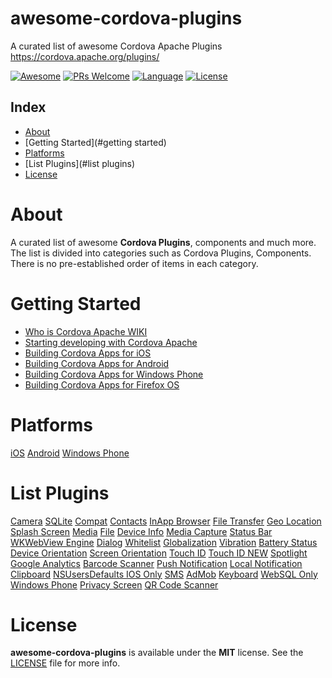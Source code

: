 # awesome-cordova-plugins
A curated list of awesome Cordova Apache Plugins https://cordova.apache.org/plugins/

[![Awesome](https://cdn.rawgit.com/sindresorhus/awesome/d7305f38d29fed78fa85652e3a63e154dd8e8829/media/badge.svg)](https://github.com/sindresorhus/awesome)
[![PRs Welcome](https://img.shields.io/badge/PRs-welcome-brightgreen.svg)](http://makeapullrequest.com)
[![Language](https://img.shields.io/badge/language-objective--c-green.svg)](https://developer.apple.com/reference/objectivec)
[![License](https://img.shields.io/badge/license-MIT-blue.svg)](https://github.com/rdn87/cordova-plugin-gctouch-id/blob/master/LICENSE)

## Index

- [About](#about)
- [Getting Started](#getting started)
- [Platforms](#platforms)
- [List Plugins](#list plugins)
- [License](#license)

# About

A curated list of awesome **Cordova Plugins**, components and much more.
The list is divided into categories such as Cordova Plugins, Components. 
There is no pre-established order of items in each category.

# Getting Started

* [Who is Cordova Apache WIKI](https://it.wikipedia.org/wiki/Apache_Cordova)
* [Starting developing with Cordova Apache](https://cordova.apache.org/#getstarted)
* [Building Cordova Apps for iOS](https://cordova.apache.org/docs/en/latest/guide/platforms/ios/)
* [Building Cordova Apps for Android](https://cordova.apache.org/docs/en/latest/guide/platforms/android/)
* [Building Cordova Apps for Windows Phone](https://cordova.apache.org/docs/en/7.x/guide/platforms/wp8/)
* [Building Cordova Apps for Firefox OS](https://hacks.mozilla.org/2014/02/building-cordova-apps-for-firefox-os/)

# Platforms

[iOS](https://github.com/apache/cordova-ios)
[Android](https://github.com/apache/cordova-android)
[Windows Phone](https://github.com/apache/cordova-wp8)

# List Plugins
[Camera](https://github.com/apache/cordova-plugin-camera)
[SQLite](https://github.com/litehelpers/Cordova-sqlite-storage)
[Compat](https://github.com/apache/cordova-plugin-compat)
[Contacts](https://github.com/apache/cordova-plugin-contacts)
[InApp Browser](https://github.com/apache/cordova-plugin-inappbrowser)
[File Transfer](https://github.com/apache/cordova-plugin-file-transfer)
[Geo Location](https://github.com/apache/cordova-plugin-geolocation)
[Splash Screen](https://github.com/apache/cordova-plugin-splashscreen)
[Media](https://github.com/apache/cordova-plugin-media)
[File](https://github.com/apache/cordova-plugin-file)
[Device Info](https://github.com/apache/cordova-plugin-device)
[Media Capture](https://github.com/apache/cordova-plugin-media-capture)
[Status Bar](https://github.com/apache/cordova-plugin-statusbar)
[WKWebView Engine](https://github.com/apache/cordova-plugin-wkwebview-engine)
[Dialog](https://github.com/apache/cordova-plugin-dialogs)
[Whitelist](https://github.com/apache/cordova-plugin-whitelist)
[Globalization](https://github.com/apache/cordova-plugin-globalization)
[Vibration](https://github.com/apache/cordova-plugin-vibration)
[Battery Status](https://github.com/apache/cordova-plugin-battery-status)
[Device Orientation](https://github.com/apache/cordova-plugin-device-orientation)
[Screen Orientation](https://github.com/apache/cordova-plugin-screen-orientation)
[Touch ID](https://github.com/EddyVerbruggen/cordova-plugin-touch-id)
[Touch ID NEW](https://github.com/rdn87/cordova-plugin-gctouch-id)
[Spotlight](https://github.com/johanblomgren/cordova-plugin-indexappcontent)
[Google Analytics](https://github.com/danwilson/google-analytics-plugin)
[Barcode Scanner](https://github.com/phonegap/phonegap-plugin-barcodescanner)
[Push Notification](https://github.com/phonegap/phonegap-plugin-push)
[Local Notification](https://github.com/phonegap/phonegap-plugin-local-notification)
[Clipboard](https://github.com/VersoSolutions/CordovaClipboard)
[NSUsersDefaults IOS Only](https://github.com/rdn87/cordova-plugin-gcnsusersdefaults)
[SMS](https://github.com/cordova-sms/cordova-sms-plugin)
[AdMob](https://www.npmjs.com/package/cordova-plugin-admobpro)
[Keyboard](https://www.npmjs.com/package/cordova-plugin-keyboard)
[WebSQL Only Windows Phone](https://www.npmjs.com/package/cordova-plugin-websql)
[Privacy Screen](https://www.npmjs.com/package/cordova-plugin-privacyscreen)
[QR Code Scanner](https://www.npmjs.com/package/cordova-plugin-qrscanner)

# License

**awesome-cordova-plugins** is available under the **MIT** license. See the [LICENSE](https://github.com/rdn87/awesome-cordova-plugins/blob/master/LICENSE) file for more info.
